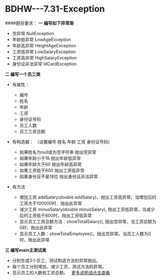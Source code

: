 # BDHW---7.31-Exception

####题目要求：
**一 编写如下异常类**
- 空异常 NullException
- 年龄低异常 LowAgeException
- 年龄高异常 HeightAgeException
- 工资低异常 LowSalaryException
- 工资高异常 HighSalaryException
- 身份证非法异常 IdCardException

**二 编写一个员工类**
- 有属性：
  + 编号
  + 姓名
  + 年龄 
  + 工资 
  + 身份证号码 
  + 员工人数 
  + 员工工资总额

- 有构造器：
（设置编号 姓名 年龄 工资 身份证号码）
  + 如果姓名为null或为空字符串 抛出空异常
  + 如果年龄小于18 抛出年龄低异常
  + 如果年龄大于60 抛出年龄高异常
  + 如果工资低于600 抛出工资低异常
  + 如果身份证不是18位 抛出身份证非法异常

- 有方法
  + 增加工资   addSalary(double addSalary)，抛出工资高异常，当增加后的工资大于100000时，抛出此异常
  + 减少工资  minusSalary(double minusSalary), 抛出工资低异常，当减少后的工资低于600时，抛出工资低异常
  + 显示员工工资总额方法：showTotalSalary(), 抛出空异常，当工资总额为0时，抛出此异常
  + 显示员工人数：showTotalEmployee()，抛出空异常。当员工人数为0时，抛出此异常

**三 编写main主测试类**
  + 分别生成3个员工，测试构造方法的异常抛出。
  + 每个员工分别增加，减少工资，测试方法的异常。
  + 显示员工的人数和工资总额。
  
[更多说明请点击查看](http://www.jianshu.com/p/bc5d9d5dfea7)
